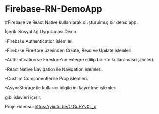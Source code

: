 # Firebase-RN-DemoApp

 
#Firebase ve React Native kullanılarak oluşturulmuş bir demo app.


İçerik: Sosyal Ağ Uygulaması Demo.

-Firebase Authentication işlemleri.

-Firebase Firestore üzerinden Create, Read ve Update işlemleri.

-Authentication ve Firestore'un entegre edilip birlikte kullanılması işlemleri.

-React Native Navigation ile Navigation işlemleri.

-Custom Componentler ile Prop işlemleri.

-AsyncStorage ile kullanıcı bilgilerini kaydetme işlemleri.

gibi işlevleri içerir.

Proje videosu: https://youtu.be/CtGuEYvCL_c
